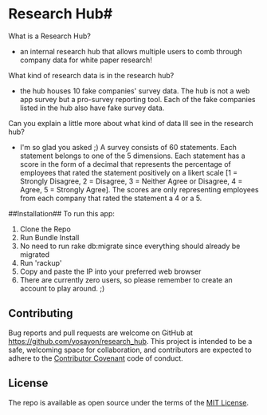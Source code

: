 # Research Hub#

What is a Research Hub?
- an internal research hub that allows multiple users to comb through company data for white paper research! 

What kind of research data is in the research hub?
- the hub houses 10 fake companies' survey data. The hub is not a web app survey but a pro-survey reporting tool. Each of the fake companies listed in the hub also have fake survey data. 

Can you explain a little more about what kind of data Ill see in the research hub?
- I'm so glad you asked ;) A survey consists of 60 statements. Each statement belongs to one of the 5 dimensions. Each statement has a score in the form of a decimal that represents the percentage of employees that rated the statement positively on a likert scale [1 = Strongly Disagree, 2 = Disagree, 3 = Neither Agree or Disagree, 4 = Agree, 5 = Strongly Agree]. The scores are only representing employees from each company that rated the statement a 4 or a 5. 


##Installation##
To run this app:
1. Clone the Repo
2. Run Bundle Install
3. No need to run rake db:migrate since everything should already be migrated
4. Run 'rackup'
5. Copy and paste the IP into your preferred web browser
6. There are currently zero users, so please remember to create an account to play around. ;)


## Contributing ##

Bug reports and pull requests are welcome on GitHub at https://github.com/yosayon/research_hub. This project is intended to be a safe, welcoming space for collaboration, and contributors are expected to adhere to the [Contributor Covenant](http://contributor-covenant.org) code of conduct.

## License ##

The repo is available as open source under the terms of the [MIT License](https://opensource.org/licenses/MIT).

